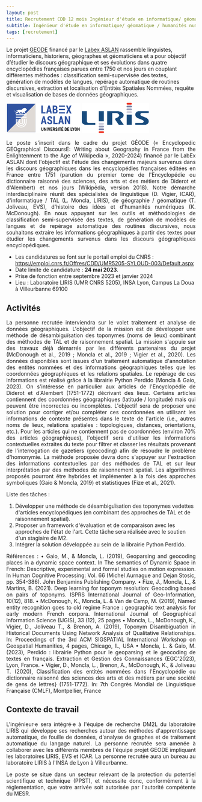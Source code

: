 ```yaml
---
layout: post
title: Recrutement CDD 12 mois Ingénieur d'étude en informatique/ géomatique / humanités numériques
subtitle: Ingénieur d'étude en informatique/ géomatique / humanités numériques
tags: [recrutement]
---
```


Le projet [GEODE](https://geode-project.github.io/) financé par le [Labex ASLAN](https://aslan.universite-lyon.fr/) rassemble linguistes, informaticiens, historiens, géographes et géomaticiens et a pour objectif d’étudier le discours géographique et ses évolutions dans quatre encyclopédies françaises parues entre 1750 et nos jours en couplant différentes méthodes : classification semi-supervisée des textes, génération de modèles de langues, repérage automatique de routines discursives, extraction et localisation d’Entités Spatiales Nommées, requête et visualisation de bases de données géographiques.

<img height="80px" src="/assets/img/logos/logo-aslan.png" alt="ASLAN" />
<img height="80px" src="/assets/img/logos/logo-liris.png" alt="LIRIS"/>

<p style='text-align: justify;'>
Le poste s'inscrit dans le cadre du projet GÉODE (« Encyclopedic GEOgraphical DiscoursE: Writing about Geography in France from the Enlightenment to the Age of Wikipedia », 2020-2024) financé par le LabEx ASLAN dont l'objectif est l'étude des changements majeurs survenus dans les discours géographiques dans les encyclopédies françaises éditées en France entre 1751 (parution du premier tome de l'Encyclopédie ou dictionnaire raisonné des sciences, des arts et des métiers de Diderot et d'Alembert) et nos jours (Wikipédia, version 2018). Notre démarche interdisciplinaire réunit des spécialistes de linguistique (D. Vigier, ICAR), d'informatique / TAL (L. Moncla, LIRIS), de géographie / géomatique (T. Joliveau, EVS), d'histoire des idées et d'humanités numériques (K. McDonough). En nous appuyant sur les outils et méthodologies de classification semi-supervisée des textes, de génération de modèles de langues et de repérage automatique des routines discursives, nous souhaitons extraire les informations géographiques à partir des textes pour étudier les changements survenus dans les discours géographiques encyclopédiques. 
</p>


<ul>
<li> Les candidatures se font sur le portail emploi du CNRS : <a href="https://emploi.cnrs.fr/Offres/CDD/UMR5205-SYLOUD-003/Default.aspx">https://emploi.cnrs.fr/Offres/CDD/UMR5205-SYLOUD-003/Default.aspx</a></li>
<li> Date limite de candidature : <b>24 mai 2023</b>.</li>
<li> Prise de fonction entre septembre 2023 et janvier 2024</li>
<li> Lieu : Laboratoire LIRIS (UMR CNRS 5205), INSA Lyon, Campus La Doua à Villeurbanne 69100</li>
</ul>


## Activités

<p style='text-align: justify;'>
La personne recrutée interviendra sur le volet traitement et analyse de données géographiques. L'objectif de la mission est de développer une méthode de désambiguïsation des toponymes (noms de lieux) combinant des méthodes de TAL et de raisonnement spatial. 
La mission s'appuie sur des travaux déjà démarrés par les différents partenaires du projet (McDonough et al., 2019 ; Moncla et al., 2019 ; Vigier et al., 2020). Les données disponibles sont issues d'un traitement automatique d'annotation des entités nommées et des informations géographiques telles que les coordonnées géographiques et les relations spatiales. Le repérage de ces informations est réalisé grâce à la librairie Python Perdido (Moncla & Gaio, 2023). On s'intéresse en particulier aux articles de l'Encyclopédie de Diderot et d'Alembert (1751-1772) décrivant des lieux. Certains articles contiennent des coordonnées géographiques (latitude / longitude) mais qui peuvent être incorrectes ou incomplètes. L'objectif sera de proposer une solution pour corriger et/ou compléter ces coordonnées en utilisant les informations de contexte présentes dans le texte de l'article (i.e., autres noms de lieux, relations spatiales : topologiques, distances, orientations, etc.). Pour les articles qui ne contiennent pas de coordonnées (environ 70% des articles géographiques), l'objectif sera d'utiliser les informations contextuelles extraites du texte pour filtrer et classer les résultats provenant de l'interrogation de gazetiers (geocoding) afin de résoudre le problème d'homonymie. La méthode proposée devra donc s'appuyer sur l'extraction des informations contextuelles par des méthodes de TAL et sur leur interprétation par des méthodes de raisonnement spatial. Les algorithmes proposés pourront être hybrides et implémenter à la fois des approches symboliques (Gaio & Moncla, 2019) et statistiques (Fize et al., 2021).
</p>
<p style='text-align: justify;'>
Liste des tâches : 
<ol>
<li> Développer une méthode de désambiguïsation des toponymes vedettes d'articles encyclopédiques (en combinant des approches de TAL et de raisonnement spatial).</li>
<li> Proposer un framework d'évaluation et de comparaison avec les approches de l'état de l'art. Cette tâche sera réalisée avec le soutien d'un stagiaire de M2. </li>
<li>Intégrer la solution développée au sein de la librairie Python Perdido.</li>
</ol>
</p>

<p style='text-align: justify;'>
Références :
• Gaio, M., & Moncla, L. (2019), Geoparsing and geocoding places in a dynamic space context. In The semantics of Dynamic Space in French: Descriptive, experimental and formal studies on motion expression. In Human Cognitive Processing: Vol. 66 (Michel Aurnague and Dejan Stosic, pp. 354-386). John Benjamins Publishing Company.
• Fize, J., Moncla, L., & Martins, B. (2021). Deep learning for toponym resolution: Geocoding based on pairs of toponyms. ISPRS International Journal of Geo-Information, 10(12), 818.
• McDonough, K., Moncla, L. & Van de Camp, M. (2019), Named entity recognition goes to old regime France : geographic text analysis for early modern French corpora. International Journal of Geographical Information Science (IJGIS), 33 (12), 25 pages 
• Moncla, L., McDonough, K., Vigier, D., Joliveau T., & Brenon, A. (2019), Toponym Disambiguation in Historical Documents Using Network Analysis of Qualitative Relationships. In: Proceedings of the 3rd ACM SIGSPATIAL International Workshop on Geospatial Humanities, 4 pages, Chicago, IL, USA
• Moncla, L. & Gaio, M. (2023), Perdido : librairie Python pour le geoparsing et le geocoding de textes en français. Extraction et Gestion des Connaissances (EGC'2023), Lyon, France.
• Vigier, D., Moncla, L., Brenon, A., McDonough, K., & Joliveau T. (2020), Classification des entités nommées dans l'Encyclopédie ou dictionnaire raisonné des sciences des arts et des métiers par une société de gens de lettres} (1751-1772). In: 7th Congrès Mondial de Linguistique Française (CMLF), Montpellier, France
</p>

## Contexte de travail

<p style='text-align: justify;'>
L'ingénieur·e sera intégré·e à l'équipe de recherche DM2L du laboratoire LIRIS qui développe ses recherches autour des méthodes d'apprentissage automatique, de fouille de données, d'analyse de graphes et de traitement automatique du langage naturel. La personne recrutée sera amenée à collaborer avec les différents membres de l'équipe projet GEODE impliquant les laboratoires LIRIS, EVS et ICAR.
La personne recrutée aura un bureau au laboratoire LIRIS à l'INSA de Lyon à Villeurbanne.
</p>
<p style='text-align: justify;'>
Le poste se situe dans un secteur relevant de la protection du potentiel scientifique et technique (PPST), et nécessite donc, conformément à la réglementation, que votre arrivée soit autorisée par l'autorité compétente du MESR.
</p>

